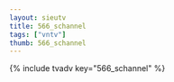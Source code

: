 ```yaml
--- 
layout: sieutv
title: 566_schannel
tags: ["vntv"]
thumb: 566_schannel
---
```

{% include tvadv key="566_schannel" %}
